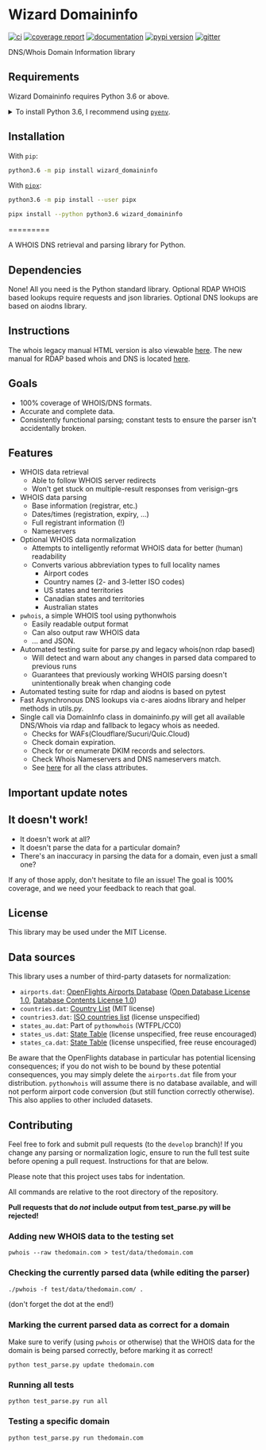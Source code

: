 # Wizard Domaininfo

[![ci](https://github.com/meramsey/wizard-domaininfo/actions/workflows/ci.yml/badge.svg)](https://github.com/meramsey/wizard-domaininfo/actions/workflows/ci.yml)
[![coverage report](https://gitlab.com/mikeramsey/wizard-domaininfo/badges/master/coverage.svg)](https://gitlab.com/mikeramsey/wizard-domaininfo/commits/master)
[![documentation](https://img.shields.io/badge/docs-mkdocs%20material-blue.svg?style=flat)](https://mikeramsey.gitlab.io/wizard-domaininfo/)
[![pypi version](https://img.shields.io/pypi/v/wizard-domaininfo.svg)](https://pypi.org/project/wizard-domaininfo/)
[![gitter](https://badges.gitter.im/join%20chat.svg)](https://gitter.im/wizard-domaininfo/community)

DNS/Whois Domain Information library

## Requirements

Wizard Domaininfo requires Python 3.6 or above.

<details>
<summary>To install Python 3.6, I recommend using <a href="https://github.com/pyenv/pyenv"><code>pyenv</code></a>.</summary>

```bash
# install pyenv
git clone https://github.com/pyenv/pyenv ~/.pyenv

# setup pyenv (you should also put these three lines in .bashrc or similar)
export PATH="${HOME}/.pyenv/bin:${PATH}"
export PYENV_ROOT="${HOME}/.pyenv"
eval "$(pyenv init -)"

# install Python 3.6
pyenv install 3.6.12

# make it available globally
pyenv global system 3.6.12
```
</details>

## Installation

With `pip`:
```bash
python3.6 -m pip install wizard_domaininfo
```

With [`pipx`](https://github.com/pipxproject/pipx):
```bash
python3.6 -m pip install --user pipx

pipx install --python python3.6 wizard_domaininfo
```

=========

A WHOIS DNS retrieval and parsing library for Python.

## Dependencies

None! All you need is the Python standard library. Optional RDAP WHOIS based lookups require requests and json libraries. Optional DNS lookups are based on aiodns library.

## Instructions

The whois legacy manual HTML version is also viewable [here](http://cryto.net/pythonwhois).
The new manual for RDAP based whois and DNS is located [here](https://github.com/meramsey/wizard-domaininfo/).
## Goals

* 100% coverage of WHOIS/DNS formats.
* Accurate and complete data.
* Consistently functional parsing; constant tests to ensure the parser isn't accidentally broken.

## Features

* WHOIS data retrieval
	* Able to follow WHOIS server redirects
	* Won't get stuck on multiple-result responses from verisign-grs
* WHOIS data parsing
	* Base information (registrar, etc.)
	* Dates/times (registration, expiry, ...)
	* Full registrant information (!)
	* Nameservers
* Optional WHOIS data normalization
	* Attempts to intelligently reformat WHOIS data for better (human) readability
	* Converts various abbreviation types to full locality names
		* Airport codes
		* Country names (2- and 3-letter ISO codes)
		* US states and territories
		* Canadian states and territories
		* Australian states
* `pwhois`, a simple WHOIS tool using pythonwhois
	* Easily readable output format
	* Can also output raw WHOIS data
	* ... and JSON.
* Automated testing suite for parse.py and legacy whois(non rdap based)
	* Will detect and warn about any changes in parsed data compared to previous runs
	* Guarantees that previously working WHOIS parsing doesn't unintentionally break when changing code
* Automated testing suite for rdap and aiodns is based on pytest
* Fast Asynchronous DNS lookups via c-ares aiodns library and helper methods in utils.py.
* Single call via DomainInfo class in domaininfo.py will get all available DNS/Whois via rdap and fallback to legacy whois as needed.
	* Checks for WAFs(Cloudflare/Sucuri/Quic.Cloud)
	* Check domain expiration.
	* Check for or enumerate DKIM records and selectors.
	* Check Whois Nameservers and DNS nameservers match.
	* See [here](https://github.com/meramsey/wizard-domaininfo/blob/master/src/wizard_domaininfo/domaininfo.py#L23-L83) for all the class attributes.
	

## Important update notes


## It doesn't work!

* It doesn't work at all?
* It doesn't parse the data for a particular domain?
* There's an inaccuracy in parsing the data for a domain, even just a small one?

If any of those apply, don't hesitate to file an issue! The goal is 100% coverage, and we need your feedback to reach that goal.

## License

This library may be used under the MIT License.

## Data sources

This library uses a number of third-party datasets for normalization:

* `airports.dat`: [OpenFlights Airports Database](http://openflights.org/data.html) ([Open Database License 1.0](http://opendatacommons.org/licenses/odbl/1.0/), [Database Contents License 1.0](http://opendatacommons.org/licenses/dbcl/1.0/))
* `countries.dat`: [Country List](https://github.com/umpirsky/country-list) (MIT license)
* `countries3.dat`: [ISO countries list](https://gist.github.com/eparreno/205900) (license unspecified)
* `states_au.dat`: Part of `pythonwhois` (WTFPL/CC0)
* `states_us.dat`: [State Table](http://statetable.com/) (license unspecified, free reuse encouraged)
* `states_ca.dat`: [State Table](http://statetable.com/) (license unspecified, free reuse encouraged)

Be aware that the OpenFlights database in particular has potential licensing consequences; if you do not wish to be bound by these potential consequences, you may simply delete the `airports.dat` file from your distribution. `pythonwhois` will assume there is no database available, and will not perform airport code conversion (but still function correctly otherwise). This also applies to other included datasets.

## Contributing

Feel free to fork and submit pull requests (to the `develop` branch)! If you change any parsing or normalization logic, ensure to run the full test suite before opening a pull request. Instructions for that are below.

Please note that this project uses tabs for indentation.

All commands are relative to the root directory of the repository.

**Pull requests that do _not_ include output from test_parse.py will be rejected!**

### Adding new WHOIS data to the testing set

	pwhois --raw thedomain.com > test/data/thedomain.com
	
### Checking the currently parsed data (while editing the parser)

	./pwhois -f test/data/thedomain.com/ .
	
(don't forget the dot at the end!)
	
### Marking the current parsed data as correct for a domain

Make sure to verify (using `pwhois` or otherwise) that the WHOIS data for the domain is being parsed correctly, before marking it as correct!

	python test_parse.py update thedomain.com
	
### Running all tests

	python test_parse.py run all
	
### Testing a specific domain

	python test_parse.py run thedomain.com